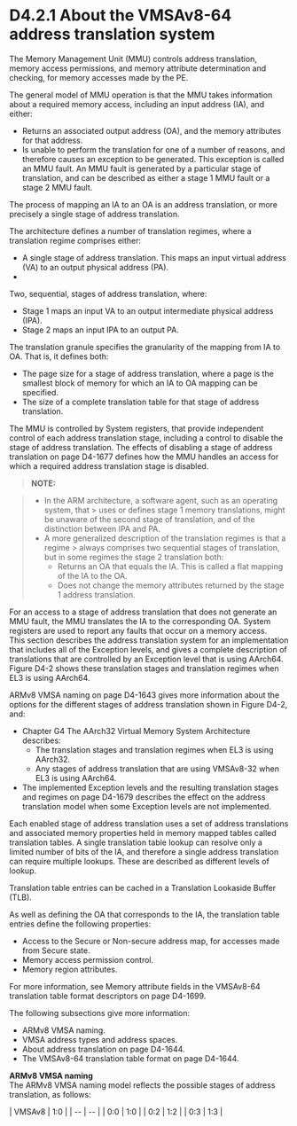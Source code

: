 # D4.2.1 About the VMSAv8-64 address translation system

The Memory Management Unit (MMU) controls address translation, memory access permissions, and memory
attribute determination and checking, for memory accesses made by the PE.

The general model of MMU operation is that the MMU takes information about a required memory access,
including an input address (IA), and either:

* Returns an associated output address (OA), and the memory attributes for that address.
* Is unable to perform the translation for one of a number of reasons, and therefore causes an exception to be
   generated. This exception is called an MMU fault. An MMU fault is generated by a particular stage of
  translation, and can be described as either a stage 1 MMU fault or a stage 2 MMU fault.

The process of mapping an IA to an OA is an address translation, or more precisely a single stage of address
translation.

The architecture defines a number of translation regimes, where a translation regime comprises either:

* A single stage of address translation.
This maps an input virtual address (VA) to an output physical address (PA).
* 
Two, sequential, stages of address translation, where:
  - Stage 1 maps an input VA to an output intermediate physical address (IPA).
  - Stage 2 maps an input IPA to an output PA.

The translation granule specifies the granularity of the mapping from IA to OA. That is, it defines both:

* The page size for a stage of address translation, where a page is the smallest block of memory for which an
IA to OA mapping can be specified.
* The size of a complete translation table for that stage of address translation.

The MMU is controlled by System registers, that provide independent control of each address translation stage,
including a control to disable the stage of address translation. The effects of disabling a stage of address translation
on page D4-1677 defines how the MMU handles an access for which a required address translation stage is disabled.

> **NOTE:**

> * In the ARM architecture, a software agent, such as an operating system, that > uses or defines stage 1 memory
   translations, might be unaware of the second stage of translation, and of the distinction between IPA and PA.
> * A more generalized description of the translation regimes is that a regime > always comprises two sequential
   stages of translation, but in some regimes the stage 2 translation both:
>   - Returns an OA that equals the IA. This is called a flat mapping of the IA to the OA.
>   - Does not change the memory attributes returned by the stage 1 address translation.

For an access to a stage of address translation that does not generate an MMU fault, the MMU translates the IA to
the corresponding OA. System registers are used to report any faults that occur on a memory access.  
This section describes the address translation system for an implementation that includes all of the Exception levels,
and gives a complete description of translations that are controlled by an Exception level that is using AArch64.  
Figure D4-2 shows these translation stages and translation regimes when EL3 is using AArch64.

ARMv8 VMSA naming on page D4-1643 gives more information about the options for the different stages of address
translation shown in Figure D4-2, and:

* Chapter G4 The AArch32 Virtual Memory System Architecture describes:  
   - The translation stages and translation regimes when EL3 is using AArch32.
   - Any stages of address translation that are using VMSAv8-32 when EL3 is using AArch64.
* The implemented Exception levels and the resulting translation stages and regimes on page D4-1679
   describes the effect on the address translation model when some Exception levels are not implemented.

Each enabled stage of address translation uses a set of address translations and associated memory properties held
in memory mapped tables called translation tables. A single translation table lookup can resolve only a limited
number of bits of the IA, and therefore a single address translation can require multiple lookups. These are described
as different levels of lookup.

Translation table entries can be cached in a Translation Lookaside Buffer (TLB).

As well as defining the OA that corresponds to the IA, the translation table entries define the following properties:
* Access to the Secure or Non-secure address map, for accesses made from Secure state.
* Memory access permission control.
* Memory region attributes.

For more information, see Memory attribute fields in the VMSAv8-64 translation table format descriptors on
page D4-1699.

The following subsections give more information:
* ARMv8 VMSA naming.
* VMSA address types and address spaces.
* About address translation on page D4-1644.
* The VMSAv8-64 translation table format on page D4-1644.

**ARMv8 VMSA naming**  
The ARMv8 VMSA naming model reflects the possible stages of address translation, as follows:

| VMSAv8 
 | 1:0 |
| -- | -- |
| 0:0 | 1:0 |
| 0:2 | 1:2 |
| 0:3 | 1:3 |


